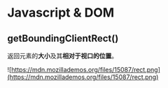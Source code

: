 # Javascript & DOM

## **getBoundingClientRect**()

返回元素的**大小**及其**相对于视口的位置**。

![https://mdn.mozillademos.org/files/15087/rect.png](https://mdn.mozillademos.org/files/15087/rect.png)

